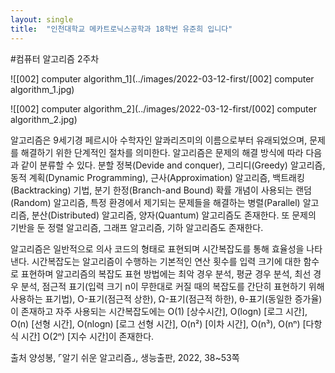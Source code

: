 ```yaml
---
layout: single
title:  "인천대학교 메카트로닉스공학과 18학번 유준희 입니다"
---
```


#컴퓨터 알고리즘 2주차



![[002] computer algorithm_1](../images/2022-03-12-first/[002] computer algorithm_1.jpg)

![[002] computer algorithm_2](../images/2022-03-12-first/[002] computer algorithm_2.jpg)

알고리즘은 9세기경 페르시아 수학자인 알콰리즈미의 이름으로부터 유래되었으며, 문제를 해결하기 위한 단계적인 절차를 의미한다.
알고리즘은 문제의 해결 방식에 따라 다음과 같이 분류할 수 있다.
분할 정복(Devide and conquer), 그리디(Greedy) 알고리즘, 동적 계획(Dynamic Programming), 근사(Approximation) 알고리즘, 백트래킹(Backtracking) 기법, 분기 한정(Branch-and Bound)
확률 개념이 사용되는 랜덤(Random) 알고리즘, 특정 환경에서 제기되는 문제들을 해결하는 병렬(Parallel) 알고리즘, 분산(Distributed) 알고리즘, 양자(Quantum) 알고리즘도 존재한다.
또 문제의 기반을 둔 정렬 알고리즘, 그래프 알고리즘, 기하 알고리즘도 존재한다.

알고리즘은 일반적으로 의사 코드의 형태로 표현되며 시간복잡도를 통해 효율성을 나타낸다.
시간복잡도는 알고리즘이 수행하는 기본적인 연산 횟수를 입력 크기에 대한 함수로 표현하며 알고리즘의 복잡도 표현 방법에는
최악 경우 분석, 평균 경우 분석, 최선 경우 분석, 점근적 표기(입력 크기 n이 무한대로 커질 때의 복잡도를 간단히 표현하기 위해 사용하는 표기법), O-표기(점근적 상한), Ω-표기(점근적 하한), θ-표기(동일한 증가율)이 존재하고
자주 사용되는 시간복잡도에는 
O(1) [상수시간], O(logn) [로그 시간], O(n) [선형 시간], O(nlogn) [로그 선형 시간], O(n²) [이차 시간], O(n³), O(nⁿ) [다항식 시간] O(2ⁿ) [지수 시간]이 존재한다.

출처  양성봉, ⌜알기 쉬운 알고리즘⌟, 생능출판, 2022, 38~53쪽